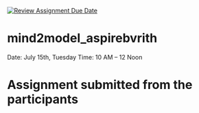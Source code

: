 [![Review Assignment Due Date](https://classroom.github.com/assets/deadline-readme-button-22041afd0340ce965d47ae6ef1cefeee28c7c493a6346c4f15d667ab976d596c.svg)](https://classroom.github.com/a/ZEWmIEjj)
# mind2model_aspirebvrith
Date: July 15th, Tuesday  Time: 10 AM – 12 Noon 

# Assignment submitted from the participants

